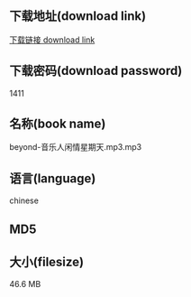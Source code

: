 ## 下载地址(download link)
[下载链接 download link](https://voluble-croquembouche-d321dc.netlify.app/?s=beyond-%E9%9F%B3%E4%B9%90%E4%BA%BA%E9%97%B2%E6%83%85%E6%98%9F%E6%9C%9F%E5%A4%A9.mp3)

## 下载密码(download password)
1411

## 名称(book name)
beyond-音乐人闲情星期天.mp3.mp3

## 语言(language)
chinese

## MD5


## 大小(filesize)
46.6 MB
